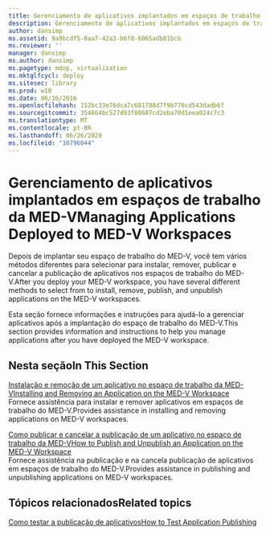 ```yaml
---
title: Gerenciamento de aplicativos implantados em espaços de trabalho da MED-V
description: Gerenciamento de aplicativos implantados em espaços de trabalho da MED-V
author: dansimp
ms.assetid: 9a9bcdf5-0aa7-42a3-b6f0-6065adb01bcb
ms.reviewer: ''
manager: dansimp
ms.author: dansimp
ms.pagetype: mdop, virtualization
ms.mktglfcycl: deploy
ms.sitesec: library
ms.prod: w10
ms.date: 06/16/2016
ms.openlocfilehash: 152bc33e76dca7c681788d7f9b776cd543dadb6f
ms.sourcegitcommit: 354664bc527d93f80687cd2eba70d1eea024c7c3
ms.translationtype: MT
ms.contentlocale: pt-BR
ms.lasthandoff: 06/26/2020
ms.locfileid: "10796044"
---
```

# <span data-ttu-id="73c09-103">Gerenciamento de aplicativos implantados em espaços de trabalho da MED-V</span><span class="sxs-lookup"><span data-stu-id="73c09-103">Managing Applications Deployed to MED-V Workspaces</span></span>


<span data-ttu-id="73c09-104">Depois de implantar seu espaço de trabalho do MED-V, você tem vários métodos diferentes para selecionar para instalar, remover, publicar e cancelar a publicação de aplicativos nos espaços de trabalho do MED-V.</span><span class="sxs-lookup"><span data-stu-id="73c09-104">After you deploy your MED-V workspace, you have several different methods to select from to install, remove, publish, and unpublish applications on the MED-V workspaces.</span></span>

<span data-ttu-id="73c09-105">Esta seção fornece informações e instruções para ajudá-lo a gerenciar aplicativos após a implantação do espaço de trabalho do MED-V.</span><span class="sxs-lookup"><span data-stu-id="73c09-105">This section provides information and instructions to help you manage applications after you have deployed the MED-V workspace.</span></span>

## <span data-ttu-id="73c09-106">Nesta seção</span><span class="sxs-lookup"><span data-stu-id="73c09-106">In This Section</span></span>


<a href="" id="installing-and-removing-an-application-on-the-med-v-workspace"></a>[<span data-ttu-id="73c09-107">Instalação e remoção de um aplicativo no espaço de trabalho da MED-V</span><span class="sxs-lookup"><span data-stu-id="73c09-107">Installing and Removing an Application on the MED-V Workspace</span></span>](installing-and-removing-an-application-on-the-med-v-workspace.md)  
<span data-ttu-id="73c09-108">Fornece assistência para instalar e remover aplicativos em espaços de trabalho do MED-V.</span><span class="sxs-lookup"><span data-stu-id="73c09-108">Provides assistance in installing and removing applications on MED-V workspaces.</span></span>

<a href="" id="how-to-publish-and-unpublish-an-application-on-the-med-v-workspace"></a>[<span data-ttu-id="73c09-109">Como publicar e cancelar a publicação de um aplicativo no espaço de trabalho da MED-V</span><span class="sxs-lookup"><span data-stu-id="73c09-109">How to Publish and Unpublish an Application on the MED-V Workspace</span></span>](how-to-publish-and-unpublish-an-application-on-the-med-v-workspace.md)  
<span data-ttu-id="73c09-110">Fornece assistência na publicação e na cancela publicação de aplicativos em espaços de trabalho do MED-V.</span><span class="sxs-lookup"><span data-stu-id="73c09-110">Provides assistance in publishing and unpublishing applications on MED-V workspaces.</span></span>

## <span data-ttu-id="73c09-111">Tópicos relacionados</span><span class="sxs-lookup"><span data-stu-id="73c09-111">Related topics</span></span>


[<span data-ttu-id="73c09-112">Como testar a publicação de aplicativos</span><span class="sxs-lookup"><span data-stu-id="73c09-112">How to Test Application Publishing</span></span>](how-to-test-application-publishing.md)

 

 





